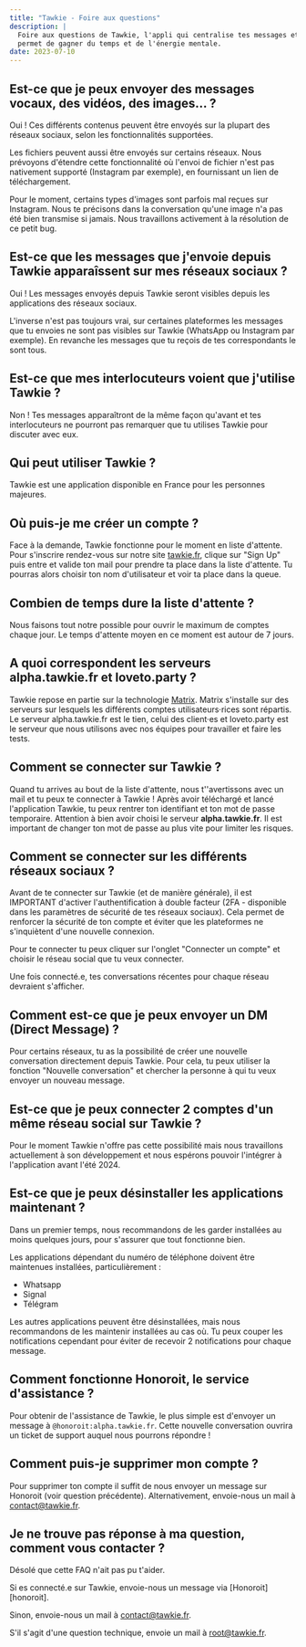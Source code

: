 ```yaml
---
title: "Tawkie - Foire aux questions"
description: |
  Foire aux questions de Tawkie, l'appli qui centralise tes messages et te
  permet de gagner du temps et de l'énergie mentale.
date: 2023-07-10
---
```



## Est-ce que je peux envoyer des messages vocaux, des vidéos, des images... ?

Oui ! Ces différents contenus peuvent être envoyés sur la plupart des réseaux
sociaux, selon les fonctionnalités supportées.

Les fichiers peuvent aussi être envoyés sur certains réseaux. Nous prévoyons
d'étendre cette fonctionnalité où l'envoi de fichier n'est pas nativement
supporté (Instagram par exemple), en fournissant un lien de téléchargement.

Pour le moment, certains types d'images sont parfois mal reçues sur Instagram. Nous te précisons dans la conversation qu'une image n'a pas été bien transmise si jamais. Nous travaillons activement à la résolution de ce petit bug.


## Est-ce que les messages que j'envoie depuis Tawkie apparaîssent sur mes réseaux sociaux ?

Oui ! Les messages envoyés depuis Tawkie seront visibles depuis les applications des réseaux sociaux.

L'inverse n'est pas toujours vrai, sur certaines plateformes les messages que tu envoies ne sont pas visibles sur Tawkie (WhatsApp ou Instagram par exemple). En revanche les messages que tu reçois de tes correspondants le sont tous.

## Est-ce que mes interlocuteurs voient que j'utilise Tawkie ?

Non ! Tes messages apparaîtront de la même façon qu'avant et tes interlocuteurs ne pourront pas remarquer que tu utilises Tawkie pour discuter avec eux.

## Qui peut utiliser Tawkie ?

Tawkie est une application disponible en France pour les personnes majeures.

## Où puis-je me créer un compte ?

Face à la demande, Tawkie fonctionne pour le moment en liste d'attente. Pour s'inscrire rendez-vous sur notre site [tawkie.fr][tawkie], clique sur "Sign Up" puis entre et valide ton mail pour prendre ta place dans la liste d'attente. Tu pourras alors choisir ton nom d'utilisateur et voir ta place dans la queue.

[tawkie]: https://www.tawkie.fr

## Combien de temps dure la liste d'attente ?

Nous faisons tout notre possible pour ouvrir le maximum de comptes chaque jour. Le temps d'attente moyen en ce moment est autour de 7 jours. 


## A quoi correspondent les serveurs alpha.tawkie.fr et loveto.party ?

Tawkie repose en partie sur la technologie [Matrix][matrix]. Matrix s'installe sur des serveurs sur lesquels les différents comptes utilisateurs·rices sont répartis. Le serveur alpha.tawkie.fr est le tien, celui des client·es et loveto.party est le serveur que nous utilisons avec nos équipes pour travailler et faire les tests. 

[matrix]: https://matrix.org/
  

## Comment se connecter sur Tawkie ?

Quand tu arrives au bout de la liste d'attente, nous t''avertissons avec un mail et tu peux te connecter à Tawkie ! Après avoir téléchargé et lancé l'application Tawkie, tu peux rentrer ton identifiant et ton mot de passe temporaire. Attention à bien avoir choisi le serveur **alpha.tawkie.fr**.
Il est important de changer ton mot de passe au plus vite pour limiter les risques.

## Comment se connecter sur les différents réseaux sociaux ?

Avant de te connecter sur Tawkie (et de manière générale), il est IMPORTANT d'activer l'authentification à double facteur (2FA - disponible dans les paramètres de sécurité de tes réseaux sociaux). Cela permet de renforcer la sécurité de ton compte et éviter que les plateformes ne s'inquiètent d'une nouvelle connexion.

Pour te connecter tu peux cliquer sur l'onglet "Connecter un compte" et choisir le réseau social que tu veux connecter. 

Une fois connecté.e, tes conversations récentes pour chaque réseau devraient s'afficher.

## Comment est-ce que je peux envoyer un DM (Direct Message) ?

Pour certains réseaux, tu as la possibilité de créer une nouvelle conversation directement depuis Tawkie. Pour cela, tu peux utiliser la fonction "Nouvelle conversation" et chercher la personne à qui tu veux envoyer un nouveau message.

## Est-ce que je peux connecter 2 comptes d'un même réseau social sur Tawkie ?

Pour le moment Tawkie n'offre pas cette possibilité mais nous travaillons actuellement à son développement et nous espérons pouvoir l'intégrer à l'application avant l'été 2024.

## Est-ce que je peux désinstaller les applications maintenant ?

Dans un premier temps, nous recommandons de les garder installées au moins quelques jours, pour s'assurer que tout fonctionne bien.

Les applications dépendant du numéro de téléphone doivent être maintenues
installées, particulièrement :
- Whatsapp
- Signal
- Télégram

Les autres applications peuvent être désinstallées, mais nous recommandons de les maintenir installées au cas où. Tu peux couper les notifications cependant pour éviter de recevoir 2 notifications pour chaque message.

## Comment fonctionne Honoroit, le service d'assistance ?

Pour obtenir de l'assistance de Tawkie, le plus simple est d'envoyer un message à `@honoroit:alpha.tawkie.fr`. Cette nouvelle conversation ouvrira un ticket de support auquel nous pourrons répondre !

## Comment puis-je supprimer mon compte ?

Pour supprimer ton compte il suffit de nous envoyer un message sur Honoroit (voir question précédente). Alternativement, envoie-nous un mail à [contact@tawkie.fr](mailto:contact@tawkie.fr).

## Je ne trouve pas réponse à ma question, comment vous contacter ?


Désolé que cette FAQ n'ait pas pu t'aider.

Si es connecté.e sur Tawkie, envoie-nous un message via
[Honoroit][honoroit].

Sinon, envoie-nous un mail à [contact@tawkie.fr](mailto:contact@tawkie.fr).

S'il s'agit d'une question technique, envoie un mail à [root@tawkie.fr](mailto:root@tawkie.fr).
